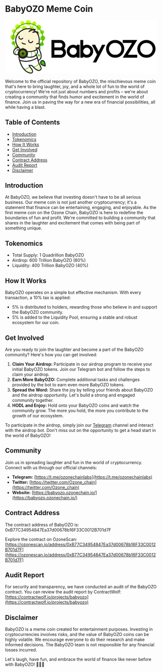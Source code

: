 # BabyOZO Meme Coin

![BabyOZO Logo](/logo.png)

Welcome to the official repository of BabyOZO, the mischievous meme coin that's here to bring laughter, joy, and a whole lot of fun to the world of cryptocurrency! We're not just about numbers and profits – we're about creating a community that finds humor and excitement in the world of finance. Join us in paving the way for a new era of financial possibilities, all while having a blast.

## Table of Contents

- [Introduction](#introduction)
- [Tokenomics](#tokenomics)
- [How It Works](#how-it-works)
- [Get Involved](#get-involved)
- [Community](#community)
- [Contract Address](#contract-address)
- [Audit Report](#audit-report)
- [Disclaimer](#disclaimer)

## Introduction

At BabyOZO, we believe that investing doesn't have to be all serious business. Our meme coin is not just another cryptocurrency; it's a statement that finance can be entertaining, engaging, and enjoyable. As the first meme coin on the Ozone Chain, BabyOZO is here to redefine the boundaries of fun and profit. We're committed to building a community that shares in the laughter and excitement that comes with being part of something unique.

## Tokenomics

- Total Supply: 1 Quadrillion BabyOZO
- Airdrop: 600 Trillion BabyOZO (60%)
- Liquidity: 400 Trillion BabyOZO (40%)

## How It Works

BabyOZO operates on a simple but effective mechanism. With every transaction, a 10% tax is applied:

- 5% is distributed to holders, rewarding those who believe in and support the BabyOZO community.
- 5% is added to the Liquidity Pool, ensuring a stable and robust ecosystem for our coin.

## Get Involved

Are you ready to join the laughter and become a part of the BabyOZO community? Here's how you can get involved:

1. **Claim Your Airdrop:** Participate in our airdrop program to receive your initial BabyOZO tokens. Join our Telegram bot and follow the steps to claim your airdrop.
2. **Earn More BabyOZO:** Complete additional tasks and challenges provided by the bot to earn even more BabyOZO tokens.
3. **Spread the Word:** Share the joy by telling your friends about BabyOZO and the airdrop opportunity. Let's build a strong and engaged community together.
4. **HODL and Enjoy:** Hold onto your BabyOZO coins and watch the community grow. The more you hold, the more you contribute to the growth of our ecosystem.

To participate in the airdrop, simply join our [Telegram](https://t.me/babyozobot) channel and interact with the airdrop bot. Don't miss out on the opportunity to get a head start in the world of BabyOZO!

## Community

Join us in spreading laughter and fun in the world of cryptocurrency. Connect with us through our official channels:

- **Telegram:** [https://t.me/ozonechainlabs](https://t.me/ozonechainlabs)
- **Twitter:** [https://twitter.com/Ozone_chain](https://twitter.com/Ozone_chain)
- **Website:** [https://babyozo.ozonechain.io/](https://babyozo.ozonechain.io/)

## Contract Address

The contract address of BabyOZO is: 0xB77C34954847Ea37d00678b16F33C0012B701d7F

Explore the contract on OzoneScan: [https://ozonescan.io/address/0xB77C34954847Ea37d00678b16F33C0012B701d7F](https://ozonescan.io/address/0xB77C34954847Ea37d00678b16F33C0012B701d7F)

## Audit Report

For security and transparency, we have conducted an audit of the BabyOZO contract. You can review the audit report by ContractWolf: [https://contractwolf.io/projects/babyozo](https://contractwolf.io/projects/babyozo)

## Disclaimer

BabyOZO is a meme coin created for entertainment purposes. Investing in cryptocurrencies involves risks, and the value of BabyOZO coins can be highly volatile. We encourage everyone to do their research and make informed decisions. The BabyOZO team is not responsible for any financial losses incurred.

Let's laugh, have fun, and embrace the world of finance like never before with BabyOZO! 🚀👶🎉


